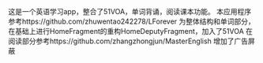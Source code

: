 这是一个英语学习app，整合了51VOA，单词背诵，阅读课本功能。
本应用程序参考https://github.com/zhuwentao242278/LForever 
为整体结构和单词部分，在基础上进行HomeFragment的重构HomeDeputyFragment，加入了51VOA
在阅读部分参考https://github.com/zhangzhongjun/MasterEnglish
增加了广告屏蔽
